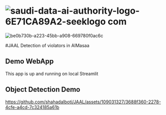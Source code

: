 # ![saudi-data-ai-authority-logo-6E71CA89A2-seeklogo com](https://github.com/shahadalboti/JAAL/assets/109031327/0591f702-9ed9-49a0-b24d-198741266dd6)
![be0b730b-a223-45bb-a908-669780f0ac6c](https://github.com/shahadalboti/JAAL/assets/109031327/d92f66ae-9ce9-4f7d-b6fa-d8cb34ad89a8)



#JAAL Detection of violators in AlMasaa 


## Demo WebApp

This app is up and running on local Streamlit 


##  Object Detection Demo



https://github.com/shahadalboti/JAAL/assets/109031327/3688f360-2278-4cfe-a4cd-7c324185a61b



